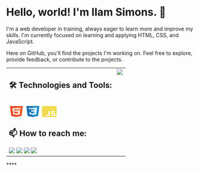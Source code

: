 # Hello, world! I'm Ilam Simons. 👋

I'm a web developer in training, always eager to learn more and improve my skills. I'm currently focused on learning and applying HTML, CSS, and JavaScript.

Here on GitHub, you'll find the projects I'm working on. Feel free to explore, provide feedback, or contribute to the projects.

<table>
  <tr>
    <td valign="top">

## 🛠️ Technologies and Tools:

<div style="display: inline_block"><br>
  <img align="center" alt="Ilam-HTML" height="30" width="40" src="https://raw.githubusercontent.com/devicons/devicon/master/icons/html5/html5-original.svg">
  <img align="center" alt="Ilam-CSS" height="30" width="40" src="https://raw.githubusercontent.com/devicons/devicon/master/icons/css3/css3-original.svg">
  <img align="center" alt="Ilam-Js" height="30" width="40" src="https://raw.githubusercontent.com/devicons/devicon/master/icons/javascript/javascript-plain.svg">
</div>

## 📫 How to reach me:
<div> 
  <a href="https://www.youtube.com/channel/UCrK1yFa88-cS2AiGVItqouw" target="_blank"><img src="https://img.shields.io/badge/YouTube-FF0000?style=for-the-badge&logo=youtube&logoColor=white" target="_blank"></a>
  <a href="https://www.instagram.com/ilamsimons/?next=%2F" target="_blank"><img src="https://img.shields.io/badge/-Instagram-%23E4405F?style=for-the-badge&logo=instagram&logoColor=white" target="_blank"></a>
  <a href="mailto:contactilamsimons@gmail.com"><img src="https://img.shields.io/badge/-Gmail-%23333?style=for-the-badge&logo=gmail&logoColor=white" target="_blank"></a>
  <a href="https://www.linkedin.com/in/ilam-simons-534159277/" target="_blank"><img src="https://img.shields.io/badge/-LinkedIn-%230077B5?style=for-the-badge&logo=linkedin&logoColor=white" target="_blank"></a> 
</div>
    </td>
    <td valign="top">
      <img src="https://cdn.discordapp.com/attachments/1051598072473473074/1109199648800915506/giphy.gif">
    </td>
  </tr>
</table>
****
